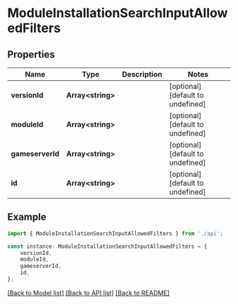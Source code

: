 # ModuleInstallationSearchInputAllowedFilters


## Properties

Name | Type | Description | Notes
------------ | ------------- | ------------- | -------------
**versionId** | **Array&lt;string&gt;** |  | [optional] [default to undefined]
**moduleId** | **Array&lt;string&gt;** |  | [optional] [default to undefined]
**gameserverId** | **Array&lt;string&gt;** |  | [optional] [default to undefined]
**id** | **Array&lt;string&gt;** |  | [optional] [default to undefined]

## Example

```typescript
import { ModuleInstallationSearchInputAllowedFilters } from './api';

const instance: ModuleInstallationSearchInputAllowedFilters = {
    versionId,
    moduleId,
    gameserverId,
    id,
};
```

[[Back to Model list]](../README.md#documentation-for-models) [[Back to API list]](../README.md#documentation-for-api-endpoints) [[Back to README]](../README.md)
